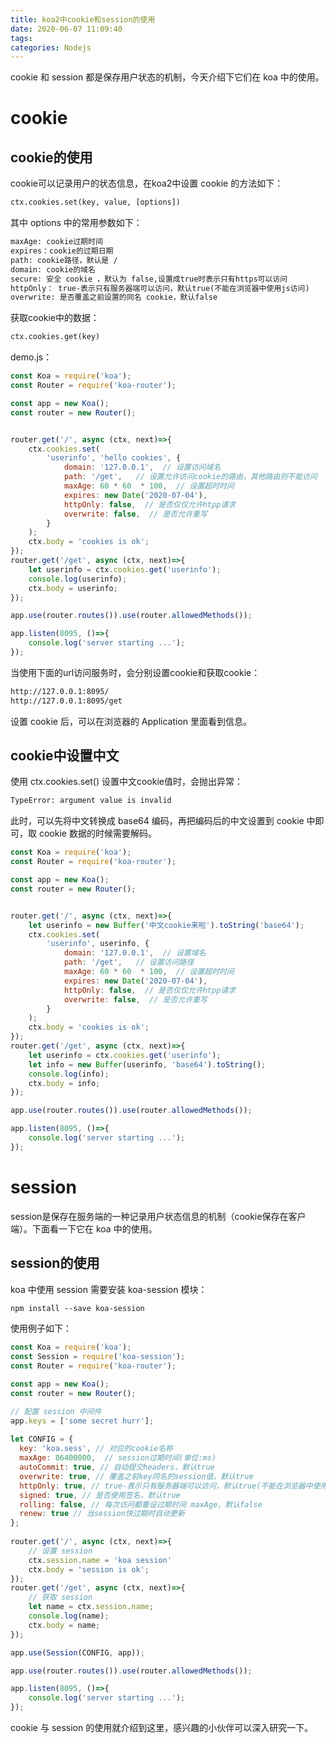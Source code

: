 ```yaml
---
title: koa2中cookie和session的使用
date: 2020-06-07 11:09:40
tags:
categories: Nodejs
---
```


cookie 和 session 都是保存用户状态的机制，今天介绍下它们在 koa 中的使用。

<!--more-->

# cookie

## cookie的使用

cookie可以记录用户的状态信息，在koa2中设置 cookie 的方法如下：

```txt
ctx.cookies.set(key, value, [options])
```

其中 options 中的常用参数如下：

```txt
maxAge: cookie过期时间
expires：cookie的过期日期
path: cookie路径，默认是 /
domain: cookie的域名
secure: 安全 cookie ，默认为 false,设置成true时表示只有https可以访问
httpOnly： true-表示只有服务器端可以访问，默认true(不能在浏览器中使用js访问)
overwrite: 是否覆盖之前设置的同名 cookie，默认false
```



获取cookie中的数据：

```txt
ctx.cookies.get(key)
```



demo.js：

```js
const Koa = require('koa');
const Router = require('koa-router');

const app = new Koa();
const router = new Router();


router.get('/', async (ctx, next)=>{
    ctx.cookies.set(
        'userinfo', 'hello cookies', {
            domain: '127.0.0.1',  // 设置访问域名
            path: '/get',   // 设置允许访问cookie的路由，其他路由则不能访问
            maxAge: 60 * 60  * 100,  // 设置超时时间
            expires: new Date('2020-07-04'), 
            httpOnly: false,  // 是否仅仅允许htpp请求
            overwrite: false,  // 是否允许重写
        }
    );
    ctx.body = 'cookies is ok';
});
router.get('/get', async (ctx, next)=>{
    let userinfo = ctx.cookies.get('userinfo');
    console.log(userinfo);
    ctx.body = userinfo;
});

app.use(router.routes()).use(router.allowedMethods());

app.listen(8095, ()=>{
    console.log('server starting ...');
});
```

当使用下面的url访问服务时，会分别设置cookie和获取cookie：

```txt
http://127.0.0.1:8095/
http://127.0.0.1:8095/get
```

设置 cookie 后，可以在浏览器的 Application 里面看到信息。

## cookie中设置中文

使用 ctx.cookies.set() 设置中文cookie值时，会抛出异常：

```txt
TypeError: argument value is invalid
```

此时，可以先将中文转换成 base64 编码，再把编码后的中文设置到 cookie 中即可，取 cookie 数据的时候需要解码。

```js
const Koa = require('koa');
const Router = require('koa-router');

const app = new Koa();
const router = new Router();


router.get('/', async (ctx, next)=>{
    let userinfo = new Buffer('中文cookie来啦').toString('base64');
    ctx.cookies.set(
        'userinfo', userinfo, {
            domain: '127.0.0.1',  // 设置域名
            path: '/get',   // 设置访问路径
            maxAge: 60 * 60  * 100,  // 设置超时时间
            expires: new Date('2020-07-04'), 
            httpOnly: false,  // 是否仅仅允许htpp请求
            overwrite: false,  // 是否允许重写
        }
    );
    ctx.body = 'cookies is ok';
});
router.get('/get', async (ctx, next)=>{
    let userinfo = ctx.cookies.get('userinfo');
    let info = new Buffer(userinfo, 'base64').toString();
    console.log(info);
    ctx.body = info;
});

app.use(router.routes()).use(router.allowedMethods());

app.listen(8095, ()=>{
    console.log('server starting ...');
});
```

# session

session是保存在服务端的一种记录用户状态信息的机制（cookie保存在客户端）。下面看一下它在 koa 中的使用。

## session的使用

koa 中使用 session 需要安装 koa-session 模块：

```txt
npm install --save koa-session
```

使用例子如下：

```js
const Koa = require('koa');
const Session = require('koa-session');
const Router = require('koa-router');

const app = new Koa();
const router = new Router();

// 配置 session 中间件
app.keys = ['some secret hurr'];
 
let CONFIG = {
  key: 'koa.sess', // 对应的cookie名称
  maxAge: 86400000,  // session过期时间(单位:ms)
  autoCommit: true, // 自动提交headers，默认true
  overwrite: true, // 覆盖之前key同名的session值，默认true
  httpOnly: true, // true-表示只有服务器端可以访问，默认true(不能在浏览器中使用js访问)
  signed: true, // 是否使用签名，默认true
  rolling: false, // 每次访问都重设过期时间 maxAge，默认false
  renew: true // 当session快过期时自动更新
};
 
router.get('/', async (ctx, next)=>{
    // 设置 session
    ctx.session.name = 'koa session'
    ctx.body = 'session is ok';
});
router.get('/get', async (ctx, next)=>{
    // 获取 session
    let name = ctx.session.name;
    console.log(name);
    ctx.body = name;
});

app.use(Session(CONFIG, app));

app.use(router.routes()).use(router.allowedMethods());

app.listen(8095, ()=>{
    console.log('server starting ...');
});
```



cookie 与 session 的使用就介绍到这里，感兴趣的小伙伴可以深入研究一下。